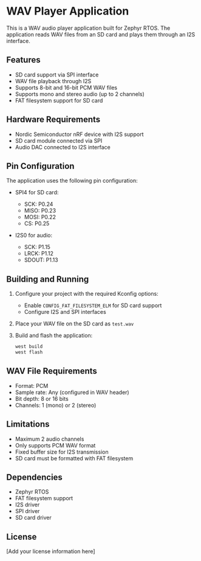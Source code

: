 # WAV Player Application

This is a WAV audio player application built for Zephyr RTOS. The application reads WAV files from an SD card and plays them through an I2S interface.

## Features

- SD card support via SPI interface
- WAV file playback through I2S
- Supports 8-bit and 16-bit PCM WAV files
- Supports mono and stereo audio (up to 2 channels)
- FAT filesystem support for SD card

## Hardware Requirements

- Nordic Semiconductor nRF device with I2S support
- SD card module connected via SPI
- Audio DAC connected to I2S interface

## Pin Configuration

The application uses the following pin configuration:

- SPI4 for SD card:
  - SCK: P0.24
  - MISO: P0.23
  - MOSI: P0.22
  - CS: P0.25

- I2S0 for audio:
  - SCK: P1.15
  - LRCK: P1.12
  - SDOUT: P1.13

## Building and Running

1. Configure your project with the required Kconfig options:
   - Enable `CONFIG_FAT_FILESYSTEM_ELM` for SD card support
   - Configure I2S and SPI interfaces

2. Place your WAV file on the SD card as `test.wav`

3. Build and flash the application:
   ```bash
   west build
   west flash
   ```

## WAV File Requirements

- Format: PCM
- Sample rate: Any (configured in WAV header)
- Bit depth: 8 or 16 bits
- Channels: 1 (mono) or 2 (stereo)

## Limitations

- Maximum 2 audio channels
- Only supports PCM WAV format
- Fixed buffer size for I2S transmission
- SD card must be formatted with FAT filesystem

## Dependencies

- Zephyr RTOS
- FAT filesystem support
- I2S driver
- SPI driver
- SD card driver

## License

[Add your license information here]
